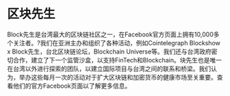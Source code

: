 # 

# 区块先生

Block先生是台湾最大的区块链社区之一，在Facebook官方页面上拥有10,000多个关注者。?我们在亚洲主办和组织了各种活动，例如Cointelegraph Blockshow x Block先生，台北区块链论坛，Blockchain Universe等。我们还与台湾政府密切合作，建立了下一个监管沙盒，以支持FinTech和Blockchain。块先生也是唯一在台湾以外进行探索的团队，以建立国际项目与台湾之间的联系和桥梁。我们认为，举办这些每月一次的活动对于扩大区块链和加密货币的健康市场至关重要。查看他们的官方Facebook页面以了解更多信息。


